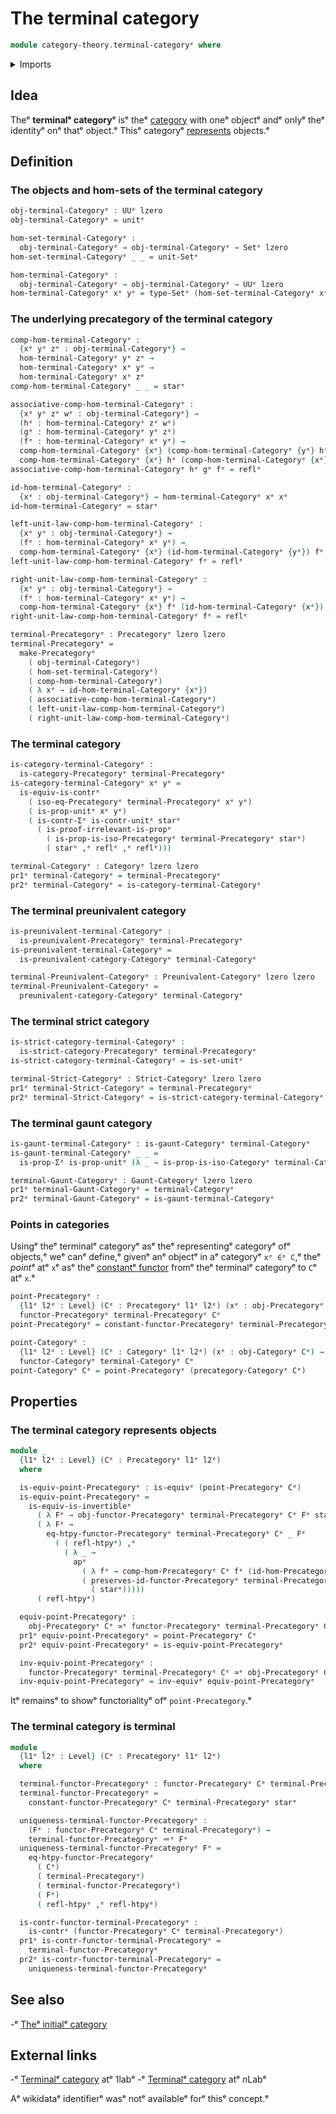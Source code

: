 # The terminal category

```agda
module category-theory.terminal-categoryᵉ where
```

<details><summary>Imports</summary>

```agda
open import category-theory.categoriesᵉ
open import category-theory.constant-functorsᵉ
open import category-theory.functors-categoriesᵉ
open import category-theory.functors-precategoriesᵉ
open import category-theory.gaunt-categoriesᵉ
open import category-theory.isomorphisms-in-categoriesᵉ
open import category-theory.isomorphisms-in-precategoriesᵉ
open import category-theory.precategoriesᵉ
open import category-theory.preunivalent-categoriesᵉ
open import category-theory.strict-categoriesᵉ

open import foundation.action-on-identifications-functionsᵉ
open import foundation.contractible-typesᵉ
open import foundation.dependent-pair-typesᵉ
open import foundation.equivalencesᵉ
open import foundation.homotopiesᵉ
open import foundation.identity-typesᵉ
open import foundation.propositionsᵉ
open import foundation.setsᵉ
open import foundation.unit-typeᵉ
open import foundation.universe-levelsᵉ
```

</details>

## Idea

Theᵉ **terminalᵉ category**ᵉ isᵉ theᵉ [category](category-theory.categories.mdᵉ) with
oneᵉ objectᵉ andᵉ onlyᵉ theᵉ identityᵉ onᵉ thatᵉ object.ᵉ Thisᵉ categoryᵉ
[represents](category-theory.representable-functors-categories.mdᵉ) objects.ᵉ

## Definition

### The objects and hom-sets of the terminal category

```agda
obj-terminal-Categoryᵉ : UUᵉ lzero
obj-terminal-Categoryᵉ = unitᵉ

hom-set-terminal-Categoryᵉ :
  obj-terminal-Categoryᵉ → obj-terminal-Categoryᵉ → Setᵉ lzero
hom-set-terminal-Categoryᵉ _ _ = unit-Setᵉ

hom-terminal-Categoryᵉ :
  obj-terminal-Categoryᵉ → obj-terminal-Categoryᵉ → UUᵉ lzero
hom-terminal-Categoryᵉ xᵉ yᵉ = type-Setᵉ (hom-set-terminal-Categoryᵉ xᵉ yᵉ)
```

### The underlying precategory of the terminal category

```agda
comp-hom-terminal-Categoryᵉ :
  {xᵉ yᵉ zᵉ : obj-terminal-Categoryᵉ} →
  hom-terminal-Categoryᵉ yᵉ zᵉ →
  hom-terminal-Categoryᵉ xᵉ yᵉ →
  hom-terminal-Categoryᵉ xᵉ zᵉ
comp-hom-terminal-Categoryᵉ _ _ = starᵉ

associative-comp-hom-terminal-Categoryᵉ :
  {xᵉ yᵉ zᵉ wᵉ : obj-terminal-Categoryᵉ} →
  (hᵉ : hom-terminal-Categoryᵉ zᵉ wᵉ)
  (gᵉ : hom-terminal-Categoryᵉ yᵉ zᵉ)
  (fᵉ : hom-terminal-Categoryᵉ xᵉ yᵉ) →
  comp-hom-terminal-Categoryᵉ {xᵉ} (comp-hom-terminal-Categoryᵉ {yᵉ} hᵉ gᵉ) fᵉ ＝ᵉ
  comp-hom-terminal-Categoryᵉ {xᵉ} hᵉ (comp-hom-terminal-Categoryᵉ {xᵉ} gᵉ fᵉ)
associative-comp-hom-terminal-Categoryᵉ hᵉ gᵉ fᵉ = reflᵉ

id-hom-terminal-Categoryᵉ :
  {xᵉ : obj-terminal-Categoryᵉ} → hom-terminal-Categoryᵉ xᵉ xᵉ
id-hom-terminal-Categoryᵉ = starᵉ

left-unit-law-comp-hom-terminal-Categoryᵉ :
  {xᵉ yᵉ : obj-terminal-Categoryᵉ} →
  (fᵉ : hom-terminal-Categoryᵉ xᵉ yᵉ) →
  comp-hom-terminal-Categoryᵉ {xᵉ} (id-hom-terminal-Categoryᵉ {yᵉ}) fᵉ ＝ᵉ fᵉ
left-unit-law-comp-hom-terminal-Categoryᵉ fᵉ = reflᵉ

right-unit-law-comp-hom-terminal-Categoryᵉ :
  {xᵉ yᵉ : obj-terminal-Categoryᵉ} →
  (fᵉ : hom-terminal-Categoryᵉ xᵉ yᵉ) →
  comp-hom-terminal-Categoryᵉ {xᵉ} fᵉ (id-hom-terminal-Categoryᵉ {xᵉ}) ＝ᵉ fᵉ
right-unit-law-comp-hom-terminal-Categoryᵉ fᵉ = reflᵉ

terminal-Precategoryᵉ : Precategoryᵉ lzero lzero
terminal-Precategoryᵉ =
  make-Precategoryᵉ
    ( obj-terminal-Categoryᵉ)
    ( hom-set-terminal-Categoryᵉ)
    ( comp-hom-terminal-Categoryᵉ)
    ( λ xᵉ → id-hom-terminal-Categoryᵉ {xᵉ})
    ( associative-comp-hom-terminal-Categoryᵉ)
    ( left-unit-law-comp-hom-terminal-Categoryᵉ)
    ( right-unit-law-comp-hom-terminal-Categoryᵉ)
```

### The terminal category

```agda
is-category-terminal-Categoryᵉ :
  is-category-Precategoryᵉ terminal-Precategoryᵉ
is-category-terminal-Categoryᵉ xᵉ yᵉ =
  is-equiv-is-contrᵉ
    ( iso-eq-Precategoryᵉ terminal-Precategoryᵉ xᵉ yᵉ)
    ( is-prop-unitᵉ xᵉ yᵉ)
    ( is-contr-Σᵉ is-contr-unitᵉ starᵉ
      ( is-proof-irrelevant-is-propᵉ
        ( is-prop-is-iso-Precategoryᵉ terminal-Precategoryᵉ starᵉ)
        ( starᵉ ,ᵉ reflᵉ ,ᵉ reflᵉ)))

terminal-Categoryᵉ : Categoryᵉ lzero lzero
pr1ᵉ terminal-Categoryᵉ = terminal-Precategoryᵉ
pr2ᵉ terminal-Categoryᵉ = is-category-terminal-Categoryᵉ
```

### The terminal preunivalent category

```agda
is-preunivalent-terminal-Categoryᵉ :
  is-preunivalent-Precategoryᵉ terminal-Precategoryᵉ
is-preunivalent-terminal-Categoryᵉ =
  is-preunivalent-category-Categoryᵉ terminal-Categoryᵉ

terminal-Preunivalent-Categoryᵉ : Preunivalent-Categoryᵉ lzero lzero
terminal-Preunivalent-Categoryᵉ =
  preunivalent-category-Categoryᵉ terminal-Categoryᵉ
```

### The terminal strict category

```agda
is-strict-category-terminal-Categoryᵉ :
  is-strict-category-Precategoryᵉ terminal-Precategoryᵉ
is-strict-category-terminal-Categoryᵉ = is-set-unitᵉ

terminal-Strict-Categoryᵉ : Strict-Categoryᵉ lzero lzero
pr1ᵉ terminal-Strict-Categoryᵉ = terminal-Precategoryᵉ
pr2ᵉ terminal-Strict-Categoryᵉ = is-strict-category-terminal-Categoryᵉ
```

### The terminal gaunt category

```agda
is-gaunt-terminal-Categoryᵉ : is-gaunt-Categoryᵉ terminal-Categoryᵉ
is-gaunt-terminal-Categoryᵉ _ _ =
  is-prop-Σᵉ is-prop-unitᵉ (λ _ → is-prop-is-iso-Categoryᵉ terminal-Categoryᵉ starᵉ)

terminal-Gaunt-Categoryᵉ : Gaunt-Categoryᵉ lzero lzero
pr1ᵉ terminal-Gaunt-Categoryᵉ = terminal-Categoryᵉ
pr2ᵉ terminal-Gaunt-Categoryᵉ = is-gaunt-terminal-Categoryᵉ
```

### Points in categories

Usingᵉ theᵉ terminalᵉ categoryᵉ asᵉ theᵉ representingᵉ categoryᵉ ofᵉ objects,ᵉ weᵉ canᵉ
define,ᵉ givenᵉ anᵉ objectᵉ in aᵉ categoryᵉ `xᵉ ∈ᵉ C`,ᵉ theᵉ _pointᵉ_ atᵉ `x`ᵉ asᵉ theᵉ
[constantᵉ functor](category-theory.constant-functors.mdᵉ) fromᵉ theᵉ terminalᵉ
categoryᵉ to `C`ᵉ atᵉ `x`.ᵉ

```agda
point-Precategoryᵉ :
  {l1ᵉ l2ᵉ : Level} (Cᵉ : Precategoryᵉ l1ᵉ l2ᵉ) (xᵉ : obj-Precategoryᵉ Cᵉ) →
  functor-Precategoryᵉ terminal-Precategoryᵉ Cᵉ
point-Precategoryᵉ = constant-functor-Precategoryᵉ terminal-Precategoryᵉ

point-Categoryᵉ :
  {l1ᵉ l2ᵉ : Level} (Cᵉ : Categoryᵉ l1ᵉ l2ᵉ) (xᵉ : obj-Categoryᵉ Cᵉ) →
  functor-Categoryᵉ terminal-Categoryᵉ Cᵉ
point-Categoryᵉ Cᵉ = point-Precategoryᵉ (precategory-Categoryᵉ Cᵉ)
```

## Properties

### The terminal category represents objects

```agda
module _
  {l1ᵉ l2ᵉ : Level} (Cᵉ : Precategoryᵉ l1ᵉ l2ᵉ)
  where

  is-equiv-point-Precategoryᵉ : is-equivᵉ (point-Precategoryᵉ Cᵉ)
  is-equiv-point-Precategoryᵉ =
    is-equiv-is-invertibleᵉ
      ( λ Fᵉ → obj-functor-Precategoryᵉ terminal-Precategoryᵉ Cᵉ Fᵉ starᵉ)
      ( λ Fᵉ →
        eq-htpy-functor-Precategoryᵉ terminal-Precategoryᵉ Cᵉ _ Fᵉ
          ( ( refl-htpyᵉ) ,ᵉ
            ( λ _ →
              apᵉ
                ( λ fᵉ → comp-hom-Precategoryᵉ Cᵉ fᵉ (id-hom-Precategoryᵉ Cᵉ))
                ( preserves-id-functor-Precategoryᵉ terminal-Precategoryᵉ Cᵉ Fᵉ
                  ( starᵉ)))))
      ( refl-htpyᵉ)

  equiv-point-Precategoryᵉ :
    obj-Precategoryᵉ Cᵉ ≃ᵉ functor-Precategoryᵉ terminal-Precategoryᵉ Cᵉ
  pr1ᵉ equiv-point-Precategoryᵉ = point-Precategoryᵉ Cᵉ
  pr2ᵉ equiv-point-Precategoryᵉ = is-equiv-point-Precategoryᵉ

  inv-equiv-point-Precategoryᵉ :
    functor-Precategoryᵉ terminal-Precategoryᵉ Cᵉ ≃ᵉ obj-Precategoryᵉ Cᵉ
  inv-equiv-point-Precategoryᵉ = inv-equivᵉ equiv-point-Precategoryᵉ
```

Itᵉ remainsᵉ to showᵉ functorialityᵉ ofᵉ `point-Precategory`.ᵉ

### The terminal category is terminal

```agda
module _
  {l1ᵉ l2ᵉ : Level} (Cᵉ : Precategoryᵉ l1ᵉ l2ᵉ)
  where

  terminal-functor-Precategoryᵉ : functor-Precategoryᵉ Cᵉ terminal-Precategoryᵉ
  terminal-functor-Precategoryᵉ =
    constant-functor-Precategoryᵉ Cᵉ terminal-Precategoryᵉ starᵉ

  uniqueness-terminal-functor-Precategoryᵉ :
    (Fᵉ : functor-Precategoryᵉ Cᵉ terminal-Precategoryᵉ) →
    terminal-functor-Precategoryᵉ ＝ᵉ Fᵉ
  uniqueness-terminal-functor-Precategoryᵉ Fᵉ =
    eq-htpy-functor-Precategoryᵉ
      ( Cᵉ)
      ( terminal-Precategoryᵉ)
      ( terminal-functor-Precategoryᵉ)
      ( Fᵉ)
      ( refl-htpyᵉ ,ᵉ refl-htpyᵉ)

  is-contr-functor-terminal-Precategoryᵉ :
    is-contrᵉ (functor-Precategoryᵉ Cᵉ terminal-Precategoryᵉ)
  pr1ᵉ is-contr-functor-terminal-Precategoryᵉ =
    terminal-functor-Precategoryᵉ
  pr2ᵉ is-contr-functor-terminal-Precategoryᵉ =
    uniqueness-terminal-functor-Precategoryᵉ
```

## See also

-ᵉ [Theᵉ initialᵉ category](category-theory.initial-category.mdᵉ)

## External links

-ᵉ [Terminalᵉ category](https://1lab.dev/Cat.Instances.Shape.Terminal.htmlᵉ) atᵉ
  1labᵉ
-ᵉ [Terminalᵉ category](https://ncatlab.org/nlab/show/terminal+categoryᵉ) atᵉ $n$Labᵉ

Aᵉ wikidataᵉ identifierᵉ wasᵉ notᵉ availableᵉ forᵉ thisᵉ concept.ᵉ